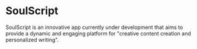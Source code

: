 # SoulScript
SoulScript is an innovative app currently under development that aims to provide a dynamic and engaging platform for "creative content creation and personalized writing". 
